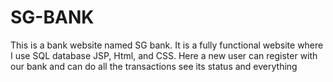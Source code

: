 # SG-BANK
This is a bank website named SG bank. It is a fully functional website where I use SQL database JSP, Html, and CSS.  Here a new user can register with our bank and can do all the transactions see its status and everything
